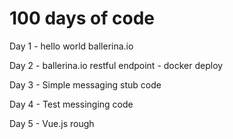 
# 100 days of code

Day 1 - hello world ballerina.io

Day 2 - ballerina.io restful endpoint - docker deploy

Day 3 - Simple messaging stub code

Day 4 - Test messinging code

Day 5 - Vue.js rough